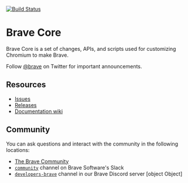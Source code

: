 [![Build Status](https://travis-ci.org/brave/brave-core.svg?branch=master)](https://travis-ci.org/brave/brave-core)

# Brave Core

Brave Core is a set of changes, APIs, and scripts used for customizing Chromium to make Brave.

Follow [@brave](https://twitter.com/brave) on Twitter for important
announcements.

## Resources

- [Issues](https://github.com/brave/brave-browser/issues)
- [Releases](https://github.com/brave/brave-browser/releases)
- [Documentation wiki](https://github.com/brave/brave-browser/wiki)

## Community

You can ask questions and interact with the community in the following
locations:
- [The Brave Community](https://community.brave.com/)
- [`community`](https://bravesoftware.slack.com) channel on Brave Software's Slack
- [`developers-brave`](https://discord.gg/k57tYrS) channel in our Brave Discord server
[object Object]
